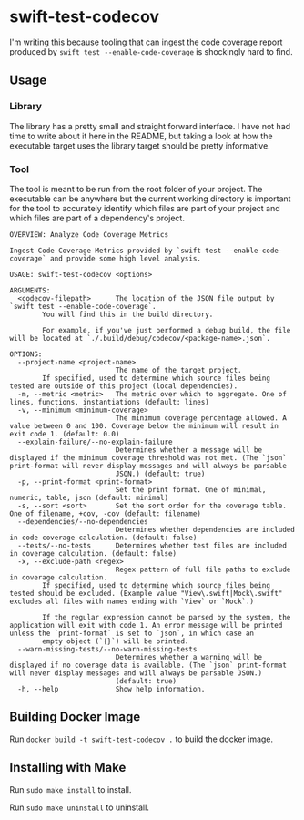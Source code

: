 # swift-test-codecov

I'm writing this because tooling that can ingest the code coverage report produced by `swift test --enable-code-coverage` is shockingly hard to find.

## Usage

### Library

The library has a pretty small and straight forward interface. I have not had time to write about it here in the README, but taking a look at how the executable target uses the library target should be pretty informative.

### Tool

The tool is meant to be run from the root folder of your project. The executable can be anywhere but the current working directory is important for the tool to accurately identify which files are part of your project and which files are part of a dependency's project.

```
OVERVIEW: Analyze Code Coverage Metrics

Ingest Code Coverage Metrics provided by `swift test --enable-code-coverage` and provide some high level analysis.

USAGE: swift-test-codecov <options>

ARGUMENTS:
  <codecov-filepath>      The location of the JSON file output by `swift test --enable-code-coverage`. 
        You will find this in the build directory.

        For example, if you've just performed a debug build, the file will be located at `./.build/debug/codecov/<package-name>.json`.

OPTIONS:
  --project-name <project-name>
                          The name of the target project. 
        If specified, used to determine which source files being tested are outside of this project (local dependencies).
  -m, --metric <metric>   The metric over which to aggregate. One of lines, functions, instantiations (default: lines)
  -v, --minimum <minimum-coverage>
                          The minimum coverage percentage allowed. A value between 0 and 100. Coverage below the minimum will result in exit code 1. (default: 0.0)
  --explain-failure/--no-explain-failure
                          Determines whether a message will be displayed if the minimum coverage threshold was not met. (The `json` print-format will never display messages and will always be parsable
                          JSON.) (default: true)
  -p, --print-format <print-format>
                          Set the print format. One of minimal, numeric, table, json (default: minimal)
  -s, --sort <sort>       Set the sort order for the coverage table. One of filename, +cov, -cov (default: filename)
  --dependencies/--no-dependencies
                          Determines whether dependencies are included in code coverage calculation. (default: false)
  --tests/--no-tests      Determines whether test files are included in coverage calculation. (default: false)
  -x, --exclude-path <regex>
                          Regex pattern of full file paths to exclude in coverage calculation. 
        If specified, used to determine which source files being tested should be excluded. (Example value "View\.swift|Mock\.swift" excludes all files with names ending with `View` or `Mock`.)

        If the regular expression cannot be parsed by the system, the application will exit with code 1. An error message will be printed unless the `print-format` is set to `json`, in which case an
        empty object (`{}`) will be printed.
  --warn-missing-tests/--no-warn-missing-tests
                          Determines whether a warning will be displayed if no coverage data is available. (The `json` print-format will never display messages and will always be parsable JSON.)
                          (default: true)
  -h, --help              Show help information.
```

## Building Docker Image
Run `docker build -t swift-test-codecov .` to build the docker image.

## Installing with Make

Run `sudo make install` to install.

Run `sudo make uninstall` to uninstall.
